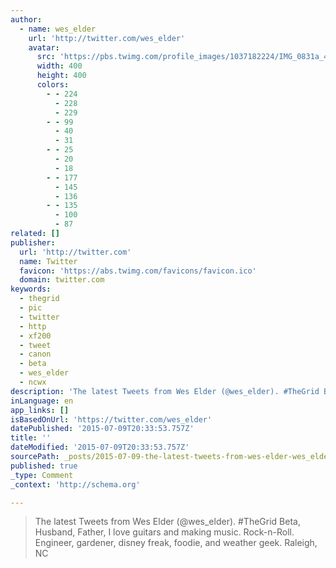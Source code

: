 ```yaml
---
author:
  - name: wes_elder
    url: 'http://twitter.com/wes_elder'
    avatar:
      src: 'https://pbs.twimg.com/profile_images/1037182224/IMG_0831a_400x400.JPG'
      width: 400
      height: 400
      colors:
        - - 224
          - 228
          - 229
        - - 99
          - 40
          - 31
        - - 25
          - 20
          - 18
        - - 177
          - 145
          - 136
        - - 135
          - 100
          - 87
related: []
publisher:
  url: 'http://twitter.com'
  name: Twitter
  favicon: 'https://abs.twimg.com/favicons/favicon.ico'
  domain: twitter.com
keywords:
  - thegrid
  - pic
  - twitter
  - http
  - xf200
  - tweet
  - canon
  - beta
  - wes_elder
  - ncwx
description: 'The latest Tweets from Wes Elder (@wes_elder). #TheGrid Beta, Husband, Father, I love guitars and making music. Rock-n-Roll. Engineer, gardener, disney freak, foodie, and weather geek. Raleigh, NC'
inLanguage: en
app_links: []
isBasedOnUrl: 'https://twitter.com/wes_elder'
datePublished: '2015-07-09T20:33:53.757Z'
title: ''
dateModified: '2015-07-09T20:33:53.757Z'
sourcePath: _posts/2015-07-09-the-latest-tweets-from-wes-elder-wes_elder-thegrid-beta.md
published: true
_type: Comment
_context: 'http://schema.org'

---
```

> The latest Tweets from Wes Elder &lpar;&commat;wes&lowbar;elder&rpar;&period; &num;TheGrid Beta&comma; Husband&comma; Father&comma; I love guitars and making music&period; Rock-n-Roll&period; Engineer&comma; gardener&comma; disney freak&comma; foodie&comma; and weather geek&period; Raleigh&comma; NC